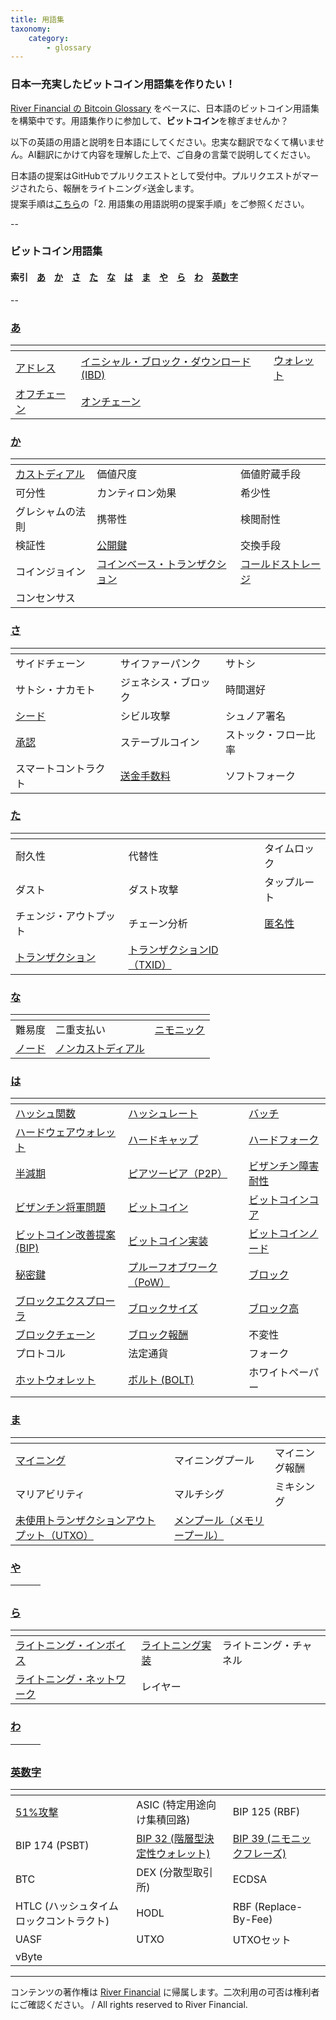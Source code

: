 ```yaml
---
title: 用語集
taxonomy:
    category:
        - glossary
---
```


### 日本一充実したビットコイン用語集を作りたい！

[River Financial の Bitcoin Glossary](https://river.com/learn/terms/) をベースに、日本語のビットコイン用語集を構築中です。用語集作りに参加して、**ビットコイン**を稼ぎませんか？

以下の英語の用語と説明を日本語にしてください。忠実な翻訳でなくて構いません。AI翻訳にかけて内容を理解した上で、ご自身の言葉で説明してください。

日本語の提案はGitHubでプルリクエストとして受付中。プルリクエストがマージされたら、報酬をライトニング⚡️送金します。<br>
提案手順は[こちら](https://github.com/lostinbitcoin/categories/wiki)の「2. 用語集の用語説明の提案手順」をご参照ください。

--
### ビットコイン用語集
#### 索引　[あ](#a)　[か](#ka)　[さ](#sa)　[た](#ta)　[な](#na)　[は](#ha)　[ま](#ma)　[や](#ya)　[ら](#ra)　[わ](#wa)　[英数字](#number)
--

### <a id="a"></a>[あ](http://lostinbitcoin.jp.testrs.jp/staging/glossary/glossary-a/#a)
|<!-- -->|<!-- -->|<!-- -->|
| ---- | ---- | ---- |
|[アドレス](http://lostinbitcoin.jp.testrs.jp/staging/glossary/glossary-a/#address)|[イニシャル・ブロック・ダウンロード (IBD)](http://lostinbitcoin.jp.testrs.jp/staging/glossary/glossary-a/#ibd)|[ウォレット](http://lostinbitcoin.jp.testrs.jp/staging/glossary/glossary-a/#wallet)|
|[オフチェーン](http://lostinbitcoin.jp.testrs.jp/staging/glossary/glossary-a/#off_chain)|[オンチェーン](http://lostinbitcoin.jp.testrs.jp/staging/glossary/glossary-a/#on_chain)||

### <a id="ka"></a>[か](http://lostinbitcoin.jp.testrs.jp/staging/glossary/glossary-ka/#ka)
|<!-- -->|<!-- -->|<!-- -->|
| ---- | ---- | ---- |
|[カストディアル](http://lostinbitcoin.jp.testrs.jp/staging/glossary/glossary-ka/#custodial)|価値尺度|価値貯蔵手段| 
|可分性|カンティロン効果|希少性|
|グレシャムの法則|携帯性|検閲耐性|
|検証性|[公開鍵](http://lostinbitcoin.jp.testrs.jp/staging/glossary/glossary-ka/#public_key)|交換手段|
|コインジョイン|[コインベース・トランザクション](http://lostinbitcoin.jp.testrs.jp/staging/glossary/glossary-ka/#coinbase_transaction)|[コールドストレージ](http://lostinbitcoin.jp.testrs.jp/staging/glossary/glossary-ka/#cold_storage)|
|コンセンサス|||

### <a id="sa"></a>[さ](http://lostinbitcoin.jp.testrs.jp/staging/glossary/glossary-sa/#sa)
|<!-- -->|<!-- -->|<!-- -->|
| ---- | ---- | ---- |
|サイドチェーン|サイファーパンク|サトシ|
|サトシ・ナカモト|ジェネシス・ブロック|時間選好|
|[シード](http://lostinbitcoin.jp.testrs.jp/staging/glossary/glossary-sa/#seed)|シビル攻撃|シュノア署名|
|[承認](http://lostinbitcoin.jp.testrs.jp/staging/glossary/glossary-sa/#confirmation)|ステーブルコイン|ストック・フロー比率|
|スマートコントラクト|[送金手数料](http://lostinbitcoin.jp.testrs.jp/staging/glossary/glossary-sa/#transaction_fee)|ソフトフォーク|

### <a id="ta"></a>[た](http://lostinbitcoin.jp.testrs.jp/staging/glossary/glossary-ta/#ta)
|<!-- -->|<!-- -->|<!-- -->|
| ---- | ---- | ---- |
|耐久性|代替性|タイムロック|
|ダスト|ダスト攻撃|タップルート|
|チェンジ・アウトプット|チェーン分析|[匿名性](http://lostinbitcoin.jp.testrs.jp/staging/glossary/glossary-ta/#anonymity)|
|[トランザクション](http://lostinbitcoin.jp.testrs.jp/staging/glossary/glossary-ta/#transaction)|[トランザクションID（TXID）](http://lostinbitcoin.jp.testrs.jp/staging/glossary/glossary-ta/#txid)||

### <a id="na"></a>[な](http://lostinbitcoin.jp.testrs.jp/staging/glossary/glossary-na/#na)
|<!-- -->|<!-- -->|<!-- -->|
| ---- | ---- | ---- |
|難易度|二重支払い|[ニモニック](http://lostinbitcoin.jp.testrs.jp/staging/glossary/glossary-na/#mnemonic)|
|[ノード](http://lostinbitcoin.jp.testrs.jp/staging/glossary/glossary-na/#node)|[ノンカストディアル](http://lostinbitcoin.jp.testrs.jp/staging/glossary/glossary-na/#non-custodial)||

### <a id="ha"></a>[は](http://lostinbitcoin.jp.testrs.jp/staging/glossary/glossary-ha/#ha)
|<!-- -->|<!-- -->|<!-- -->|
| ---- | ---- | ---- |
|[ハッシュ関数](http://lostinbitcoin.jp.testrs.jp/staging/glossary/glossary-ha/#hash_function)|[ハッシュレート](http://lostinbitcoin.jp.testrs.jp/staging/glossary/glossary-ha/#hash_rate)|[バッチ](http://lostinbitcoin.jp.testrs.jp/staging/glossary/glossary-ha/#batching)|
|[ハードウェアウォレット](http://lostinbitcoin.jp.testrs.jp/staging/glossary/glossary-ha/#hardware_wallet)|[ハードキャップ](http://lostinbitcoin.jp.testrs.jp/staging/glossary/glossary-ha/#hard_cap)|[ハードフォーク](http://lostinbitcoin.jp.testrs.jp/staging/glossary/glossary-ha/#hard_fork)|
|[半減期](http://lostinbitcoin.jp.testrs.jp/staging/glossary/glossary-ha/#halving)|[ピアツーピア（P2P）](http://lostinbitcoin.jp.testrs.jp/staging/glossary/glossary-ha/#p2p)|[ビザンチン障害耐性](http://lostinbitcoin.jp.testrs.jp/staging/glossary/glossary-ha/#bft)|
|[ビザンチン将軍問題](http://lostinbitcoin.jp.testrs.jp/staging/glossary/glossary-ha/#byzantine_generals_problem)|[ビットコイン](http://lostinbitcoin.jp.testrs.jp/staging/glossary/glossary-ha/#bitcoin)|[ビットコインコア](http://lostinbitcoin.jp.testrs.jp/staging/glossary/glossary-ha/#bitcoin_core)|
|[ビットコイン改善提案 (BIP)](http://lostinbitcoin.jp.testrs.jp/staging/glossary/glossary-ha/#bip)|[ビットコイン実装](http://lostinbitcoin.jp.testrs.jp/staging/glossary/glossary-ha/#bitcoin_implementations)|[ビットコインノード](http://lostinbitcoin.jp.testrs.jp/staging/glossary/glossary-ha/#bitcoin_node)|
|[秘密鍵](http://lostinbitcoin.jp.testrs.jp/staging/glossary/glossary-ha/#private_key)|[プルーフオブワーク（PoW）](http://lostinbitcoin.jp.testrs.jp/staging/glossary/glossary-ha/#pow)|[ブロック](http://lostinbitcoin.jp.testrs.jp/staging/glossary/glossary-ha/#block)|
|[ブロックエクスプローラ](http://lostinbitcoin.jp.testrs.jp/staging/glossary/glossary-ha/#block_explorer)|[ブロックサイズ](http://lostinbitcoin.jp.testrs.jp/staging/glossary/glossary-ha/#block_size)|[ブロック高](http://lostinbitcoin.jp.testrs.jp/staging/glossary/glossary-ha/#block_height)|
|[ブロックチェーン](http://lostinbitcoin.jp.testrs.jp/staging/glossary/glossary-ha/#blockchain)|[ブロック報酬](http://lostinbitcoin.jp.testrs.jp/staging/glossary/glossary-ha/#block_subsidy)|不変性|
|プロトコル|法定通貨|フォーク|
|[ホットウォレット](http://lostinbitcoin.jp.testrs.jp/staging/glossary/glossary-ha/#hot_wallet)|[ボルト (BOLT)](http://lostinbitcoin.jp.testrs.jp/staging/glossary/glossary-ha/#bolt)|ホワイトペーパー|

### <a id="ma"></a>[ま](http://lostinbitcoin.jp.testrs.jp/staging/glossary/glossary-ma/#ma)
|<!-- -->|<!-- -->|<!-- -->|
| ---- | ---- | ---- |
|[マイニング](http://lostinbitcoin.jp.testrs.jp/staging/glossary/glossary-ma/#mining)|マイニングプール|マイニング報酬|
|マリアビリティ|マルチシグ|ミキシング|
|[未使用トランザクションアウトプット（UTXO）](http://lostinbitcoin.jp.testrs.jp/staging/glossary/glossary-ma/#utxo)|[メンプール（メモリープール）](http://lostinbitcoin.jp.testrs.jp/staging/glossary/glossary-ma/#mempool)||

### <a id="ya"></a>[や](http://lostinbitcoin.jp.testrs.jp/staging/glossary/glossary-ya/#ya)
|<!-- -->|<!-- -->|<!-- -->|
| ---- | ---- | ---- |

### <a id="ra"></a>[ら](http://lostinbitcoin.jp.testrs.jp/staging/glossary/glossary-ra/#ra)
|<!-- -->|<!-- -->|<!-- -->|
| ---- | ---- | ---- |
|[ライトニング・インボイス](http://lostinbitcoin.jp.testrs.jp/staging/glossary/glossary-ra/#lightning_invoice)|[ライトニング実装](http://lostinbitcoin.jp.testrs.jp/staging/glossary/glossary-ra/#lightning_implementations)|ライトニング・チャネル|
|[ライトニング・ネットワーク](http://lostinbitcoin.jp.testrs.jp/staging/glossary/glossary-ra/#lightning_network)|レイヤー||

### <a id="wa"></a>[わ](http://lostinbitcoin.jp.testrs.jp/staging/glossary/glossary-wa/#wa)
|<!-- -->|<!-- -->|<!-- -->|
| ---- | ---- | ---- |

### <a id="number"></a>[英数字](http://lostinbitcoin.jp.testrs.jp/staging/glossary/glossary-number/#number)
|<!-- -->|<!-- -->|<!-- -->|
| ---- | ---- | ---- |
|[51%攻撃](http://lostinbitcoin.jp.testrs.jp/staging/glossary/glossary-number/#51_attack)|ASIC (特定用途向け集積回路)|BIP 125 (RBF)|
|BIP 174 (PSBT)|[BIP 32 (階層型決定性ウォレット)](http://lostinbitcoin.jp.testrs.jp/staging/glossary/glossary-number/#bip32)|[BIP 39 (ニモニックフレーズ)](http://lostinbitcoin.jp.testrs.jp/staging/glossary/glossary-number/#bip39)|
|BTC|DEX (分散型取引所)|ECDSA|
|HTLC (ハッシュタイムロックコントラクト)|HODL|RBF (Replace-By-Fee)|
|UASF|UTXO|UTXOセット|
|vByte|||

---
コンテンツの著作権は [River Financial](https://river.com/) に帰属します。二次利用の可否は権利者にご確認ください。 / All rights reserved to River Financial.
